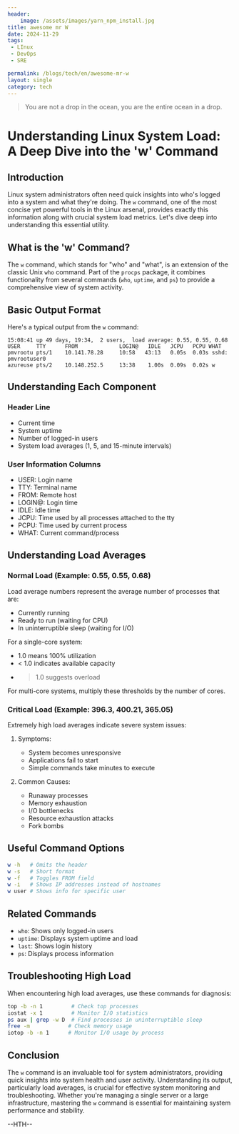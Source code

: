 ```yaml
---
header:
    image: /assets/images/yarn_npm_install.jpg
title: awesome mr W
date: 2024-11-29
tags:
 - LInux
 - DevOps
 - SRE

permalink: /blogs/tech/en/awesome-mr-w
layout: single
category: tech
---
```


> You are not a drop in the ocean, you are the entire ocean in a drop.

# Understanding Linux System Load: A Deep Dive into the 'w' Command

## Introduction
Linux system administrators often need quick insights into who's logged into a system and what they're doing. The `w` command, one of the most concise yet powerful tools in the Linux arsenal, provides exactly this information along with crucial system load metrics. Let's dive deep into understanding this essential utility.

## What is the 'w' Command?
The `w` command, which stands for "who" and "what", is an extension of the classic Unix `who` command. Part of the `procps` package, it combines functionality from several commands (`who`, `uptime`, and `ps`) to provide a comprehensive view of system activity.

## Basic Output Format
Here's a typical output from the `w` command:
```
15:08:41 up 49 days, 19:34,  2 users,  load average: 0.55, 0.55, 0.68
USER     TTY      FROM             LOGIN@   IDLE   JCPU   PCPU WHAT
pmvrootu pts/1    10.141.78.28     10:58   43:13   0.05s  0.03s sshd: pmvrootuser0
azureuse pts/2    10.148.252.5     13:38    1.00s  0.09s  0.02s w
```

## Understanding Each Component

### Header Line
- Current time
- System uptime
- Number of logged-in users
- System load averages (1, 5, and 15-minute intervals)

### User Information Columns
- USER: Login name
- TTY: Terminal name
- FROM: Remote host
- LOGIN@: Login time
- IDLE: Idle time
- JCPU: Time used by all processes attached to the tty
- PCPU: Time used by current process
- WHAT: Current command/process

## Understanding Load Averages

### Normal Load (Example: 0.55, 0.55, 0.68)
Load average numbers represent the average number of processes that are:
- Currently running
- Ready to run (waiting for CPU)
- In uninterruptible sleep (waiting for I/O)

For a single-core system:
- 1.0 means 100% utilization
- < 1.0 indicates available capacity
- > 1.0 suggests overload

For multi-core systems, multiply these thresholds by the number of cores.

### Critical Load (Example: 396.3, 400.21, 365.05)
Extremely high load averages indicate severe system issues:
1. Symptoms:
   - System becomes unresponsive
   - Applications fail to start
   - Simple commands take minutes to execute

2. Common Causes:
   - Runaway processes
   - Memory exhaustion
   - I/O bottlenecks
   - Resource exhaustion attacks
   - Fork bombs

## Useful Command Options
```bash
w -h   # Omits the header
w -s   # Short format
w -f   # Toggles FROM field
w -i   # Shows IP addresses instead of hostnames
w user # Shows info for specific user
```

## Related Commands
- `who`: Shows only logged-in users
- `uptime`: Displays system uptime and load
- `last`: Shows login history
- `ps`: Displays process information

## Troubleshooting High Load
When encountering high load averages, use these commands for diagnosis:
```bash
top -b -n 1         # Check top processes
iostat -x 1         # Monitor I/O statistics
ps aux | grep -w D  # Find processes in uninterruptible sleep
free -m            # Check memory usage
iotop -b -n 1      # Monitor I/O usage by process
```

## Conclusion
The `w` command is an invaluable tool for system administrators, providing quick insights into system health and user activity. Understanding its output, particularly load averages, is crucial for effective system monitoring and troubleshooting. Whether you're managing a single server or a large infrastructure, mastering the `w` command is essential for maintaining system performance and stability.



--HTH--
